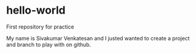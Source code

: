 # hello-world
First repository for practice

My name is Sivakumar Venkatesan and I justed wanted to create a project and branch to play with on github.
